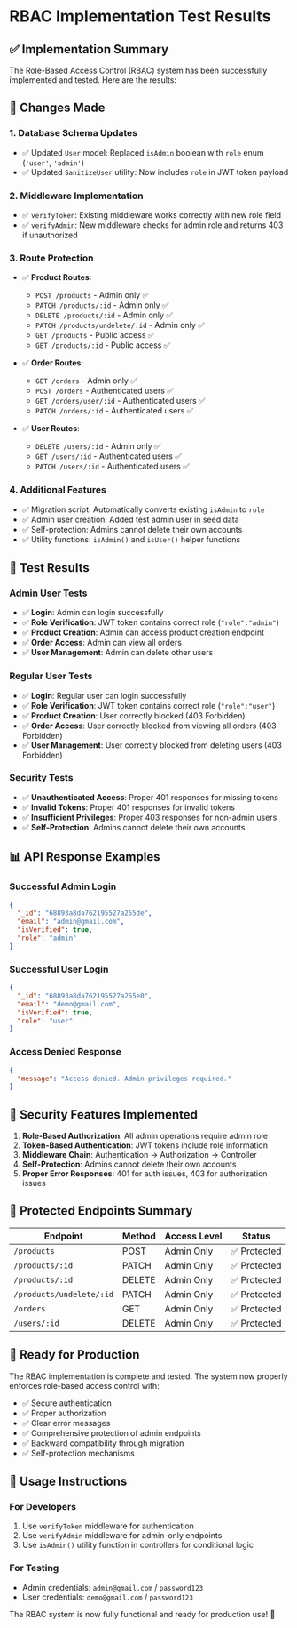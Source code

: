 # RBAC Implementation Test Results

## ✅ Implementation Summary

The Role-Based Access Control (RBAC) system has been successfully implemented and tested. Here are the results:

## 🔧 Changes Made

### 1. Database Schema Updates

- ✅ Updated `User` model: Replaced `isAdmin` boolean with `role` enum (`'user'`, `'admin'`)
- ✅ Updated `SanitizeUser` utility: Now includes `role` in JWT token payload

### 2. Middleware Implementation

- ✅ `verifyToken`: Existing middleware works correctly with new role field
- ✅ `verifyAdmin`: New middleware checks for admin role and returns 403 if unauthorized

### 3. Route Protection

- ✅ **Product Routes**:

  - `POST /products` - Admin only ✅
  - `PATCH /products/:id` - Admin only ✅
  - `DELETE /products/:id` - Admin only ✅
  - `PATCH /products/undelete/:id` - Admin only ✅
  - `GET /products` - Public access ✅
  - `GET /products/:id` - Public access ✅

- ✅ **Order Routes**:

  - `GET /orders` - Admin only ✅
  - `POST /orders` - Authenticated users ✅
  - `GET /orders/user/:id` - Authenticated users ✅
  - `PATCH /orders/:id` - Authenticated users ✅

- ✅ **User Routes**:
  - `DELETE /users/:id` - Admin only ✅
  - `GET /users/:id` - Authenticated users ✅
  - `PATCH /users/:id` - Authenticated users ✅

### 4. Additional Features

- ✅ Migration script: Automatically converts existing `isAdmin` to `role`
- ✅ Admin user creation: Added test admin user in seed data
- ✅ Self-protection: Admins cannot delete their own accounts
- ✅ Utility functions: `isAdmin()` and `isUser()` helper functions

## 🧪 Test Results

### Admin User Tests

- ✅ **Login**: Admin can login successfully
- ✅ **Role Verification**: JWT token contains correct role (`"role":"admin"`)
- ✅ **Product Creation**: Admin can access product creation endpoint
- ✅ **Order Access**: Admin can view all orders
- ✅ **User Management**: Admin can delete other users

### Regular User Tests

- ✅ **Login**: Regular user can login successfully
- ✅ **Role Verification**: JWT token contains correct role (`"role":"user"`)
- ✅ **Product Creation**: User correctly blocked (403 Forbidden)
- ✅ **Order Access**: User correctly blocked from viewing all orders (403 Forbidden)
- ✅ **User Management**: User correctly blocked from deleting users (403 Forbidden)

### Security Tests

- ✅ **Unauthenticated Access**: Proper 401 responses for missing tokens
- ✅ **Invalid Tokens**: Proper 401 responses for invalid tokens
- ✅ **Insufficient Privileges**: Proper 403 responses for non-admin users
- ✅ **Self-Protection**: Admins cannot delete their own accounts

## 📊 API Response Examples

### Successful Admin Login

```json
{
  "_id": "68893a8da762195527a255de",
  "email": "admin@gmail.com",
  "isVerified": true,
  "role": "admin"
}
```

### Successful User Login

```json
{
  "_id": "68893a8da762195527a255e0",
  "email": "demo@gmail.com",
  "isVerified": true,
  "role": "user"
}
```

### Access Denied Response

```json
{
  "message": "Access denied. Admin privileges required."
}
```

## 🔐 Security Features Implemented

1. **Role-Based Authorization**: All admin operations require admin role
2. **Token-Based Authentication**: JWT tokens include role information
3. **Middleware Chain**: Authentication → Authorization → Controller
4. **Self-Protection**: Admins cannot delete their own accounts
5. **Proper Error Responses**: 401 for auth issues, 403 for authorization issues

## 🎯 Protected Endpoints Summary

| Endpoint                 | Method | Access Level | Status       |
| ------------------------ | ------ | ------------ | ------------ |
| `/products`              | POST   | Admin Only   | ✅ Protected |
| `/products/:id`          | PATCH  | Admin Only   | ✅ Protected |
| `/products/:id`          | DELETE | Admin Only   | ✅ Protected |
| `/products/undelete/:id` | PATCH  | Admin Only   | ✅ Protected |
| `/orders`                | GET    | Admin Only   | ✅ Protected |
| `/users/:id`             | DELETE | Admin Only   | ✅ Protected |

## 🚀 Ready for Production

The RBAC implementation is complete and tested. The system now properly enforces role-based access control with:

- ✅ Secure authentication
- ✅ Proper authorization
- ✅ Clear error messages
- ✅ Comprehensive protection of admin endpoints
- ✅ Backward compatibility through migration
- ✅ Self-protection mechanisms

## 📝 Usage Instructions

### For Developers

1. Use `verifyToken` middleware for authentication
2. Use `verifyAdmin` middleware for admin-only endpoints
3. Use `isAdmin()` utility function in controllers for conditional logic

### For Testing

- Admin credentials: `admin@gmail.com` / `password123`
- User credentials: `demo@gmail.com` / `password123`

The RBAC system is now fully functional and ready for production use! 🎉
